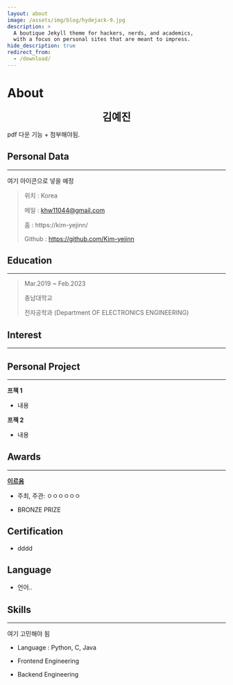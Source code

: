 ```yaml
---
layout: about
image: /assets/img/blog/hydejack-9.jpg
description: >
  A boutique Jekyll theme for hackers, nerds, and academics,
  with a focus on personal sites that are meant to impress.
hide_description: true
redirect_from:
  - /download/
---
```


# About

<!-- 이부분 좀 따로 하고 싶은데 찾아 봐야함.. -->
<center>
<span style=
"font-size:170%;
font-weight:bold">
김예진
</span>
</center>

pdf 다운 기능 + 첨부해야됨.

## Personal Data

---

여기 아이콘으로 넣을 예정

> 위치 : Korea
>
> 메일 : khw11044@gmail.com
>
> 홈 : https://kim-yejinn/
>
> Github : <a href="https://github.com/Kim-yejinn">https://github.com/Kim-yejinn</a>

## Education

---

<!-- 작게 -->

> Mar.2019 ~ Feb.2023
>
> 충남대학교
>
> 전자공학과 (Department OF ELECTRONICS ENGINEERING)

## Interest

---

## Personal Project

---

**프젝 1**

- 내용

**프젝 2**

- 내용

## Awards

---

<u><strong><a href="주소">이르음</a></strong></u>

- 주최, 주관: ㅇㅇㅇㅇㅇㅇ

- BRONZE PRIZE

## Certification

- dddd

## Language

- 언어..

## Skills

---

여기 고민해야 됨

- Language : Python, C, Java

- Frontend Engineering

- Backend Engineering
